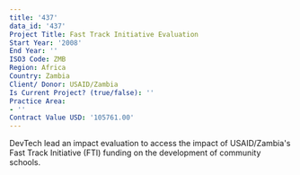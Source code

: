 ```yaml
---
title: '437'
data_id: '437'
Project Title: Fast Track Initiative Evaluation
Start Year: '2008'
End Year: ''
ISO3 Code: ZMB
Region: Africa
Country: Zambia
Client/ Donor: USAID/Zambia
Is Current Project? (true/false): ''
Practice Area:
- ''
Contract Value USD: '105761.00'
---
```


DevTech lead an impact evaluation to access the impact of USAID/Zambia's Fast Track Initiative (FTI) funding on the development of community schools.